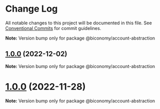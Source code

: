 # Change Log

All notable changes to this project will be documented in this file.
See [Conventional Commits](https://conventionalcommits.org) for commit guidelines.

**Note:** Version bump only for package @biconomy/account-abstraction

## [1.0.0](https://github.com/bcnmy/biconomy-client-sdk/compare/v0.1.0...v0.0.4) (2022-12-02)

**Note:** Version bump only for package @biconomy/account-abstraction

# [1.0.0](https://github.com/bcnmy/biconomy-client-sdk/compare/v1.0.0...v0.1.0) (2022-11-28)

**Note:** Version bump only for package @biconomy/account-abstraction
